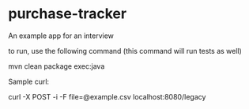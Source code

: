 # purchase-tracker
An example app for an interview

to run, use the following command (this command will run tests as well)


mvn clean package exec:java


Sample curl:

curl  -X POST  -i  -F file=@example.csv localhost:8080/legacy

